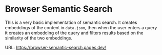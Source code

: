 # Browser Semantic Search

This is a very basic implementation of semantic search. It creates embeddings of the content in `data.json`, then when the user enters a query it creates an embedding of the query and filters results based on the similarity of the two embeddings.

URL: https://browser-semantic-search.pages.dev/
